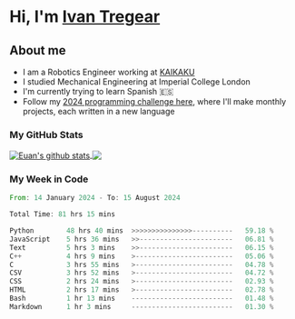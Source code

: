 # Hi, I'm [Ivan Tregear](https://www.linkedin.com/in/ivantregear/)

## About me

* I am a Robotics Engineer working at [KAIKAKU](https://github.com/KAIKAKU-AI)
* I studied Mechanical Engineering at Imperial College London
* I'm currently trying to learn Spanish :es:
* Follow my [2024 programming challenge here](https://github.com/ITregear?tab=repositories), where I'll make monthly projects, each written in a new language


### My GitHub Stats

<a href="#my-github-stats">
  <img align="center" src="https://github-readme-stats.vercel.app/api?username=itregear&count_private=true&show_icons=true&include_all_commits=true&theme=material-palenight" alt="Euan's github stats" />
</a>

<a href="#my-github-stats">
  <img align="center" src="https://github-readme-stats.vercel.app/api/top-langs/?username=itregear&layout=compact&theme=material-palenight" />
</a>

### My Week in Code
<!--START_SECTION:waka-->

```rust
From: 14 January 2024 - To: 15 August 2024

Total Time: 81 hrs 15 mins

Python        48 hrs 40 mins  >>>>>>>>>>>>>>>----------   59.18 %
JavaScript    5 hrs 36 mins   >>-----------------------   06.81 %
Text          5 hrs 3 mins    >>-----------------------   06.15 %
C++           4 hrs 9 mins    >------------------------   05.06 %
C             3 hrs 55 mins   >------------------------   04.78 %
CSV           3 hrs 52 mins   >------------------------   04.72 %
CSS           2 hrs 24 mins   >------------------------   02.93 %
HTML          2 hrs 17 mins   >------------------------   02.78 %
Bash          1 hr 13 mins    -------------------------   01.48 %
Markdown      1 hr 3 mins     -------------------------   01.30 %
```

<!--END_SECTION:waka-->
